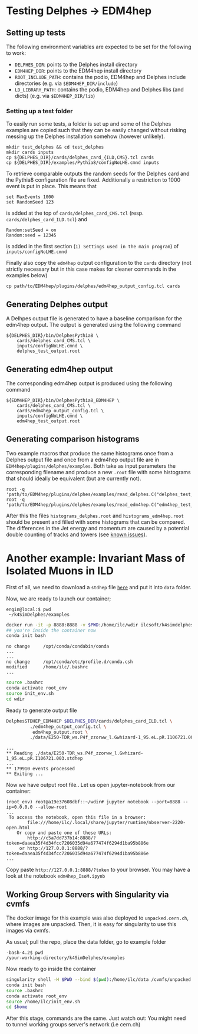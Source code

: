 # Testing Delphes -> EDM4hep


## Setting up tests

The following environment variables are expected to be set for the following to
work:
- `DELPHES_DIR`: points to the Delphes install directory
- `EDM4HEP_DIR`: points to the EDM4hep install directory
- `ROOT_INCLUDE_PATH`: contains the podio, EDM4hep and Delphes include
  directories (e.g. via `$EDM4HEP_DIR/include`)
- `LD_LIBRARY_PATH`: contains the podio, EDM4hep and Delphes libs (and dicts)
  (e.g. via `$EDM4HEP_DIR/lib`)


### Setting up a test folder

To easily run some tests, a folder is set up and some of the Delphes examples
are copied such that they can be easily changed without risking messing up the
Delphes installation somehow (however unlikely).

    mkdir test_delphes && cd test_delphes
    mkdir cards inputs
    cp ${DELPHES_DIR}/cards/delphes_card_{ILD,CMS}.tcl cards
    cp ${DELPHES_DIR}/examples/Pythia8/configNoLHE.cmnd inputs

To retrieve comparable outputs the random seeds for the Delphes card and the
Pythia8 configuration file are fixed. Additionally a restriction to 1000 event
is put in place. This means that

    set MaxEvents 1000
    set RandomSeed 123

is added at the top of `cards/delphes_card_CMS.tcl` (resp.
`cards/delphes_card_ILD.tcl`) and

    Random:setSeed = on
    Random:seed = 12345

is added in the first section (`1) Settings used in the main program`) of
`inputs/configNoLHE.cmnd`

Finally also copy the `edm4hep` output configuration to the `cards` directory
(not strictly necessary but in this case makes for cleaner commands in the
examples below)

    cp path/to/EDM4hep/plugins/delphes/edm4hep_output_config.tcl cards

## Generating Delphes output

A Delhpes output file is generated to have a baseline comparison for the edm4hep
output. The output is generated using the following command

    ${DELPHES_DIR}/bin/DelphesPythia8 \
        cards/delphes_card_CMS.tcl \
        inputs/configNoLHE.cmnd \
        delphes_test_output.root


## Generating edm4hep output

The corresponding edm4hep output is produced using the following command

    ${EDM4HEP_DIR}/bin/DelphesPythia8_EDM4HEP \
        cards/delphes_card_CMS.tcl \
        cards/edm4hep_output_config.tcl \
        inputs/configNoLHE.cmnd \
        edm4hep_test_output.root


## Generating comparison histograms

Two example macros that produce the same histograms once from a Delphes output
file and once from a edm4hep output file are in
`EDM4hep/plugins/delphes/examples`. Both take as input parameters the
corresponding filename and produce a new `.root` file with some histograms that
should ideally be equivalent (but are currently not).

    root -q 'path/to/EDM4hep/plugins/delphes/examples/read_delphes.C("delphes_test_output.root")'
    root -q 'path/to/EDM4hep/plugins/delphes/examples/read_edm4hep.C("edm4hep_test_output.root")'

After this the files `histograms_delphes.root` and `histograms_edm4hep.root`
should be present and filled with some histograms that can be compared. The
differences in the Jet energy and momentum are caused by a potential double
counting of tracks and towers (see [known issues](../README.md#known-issues)).


# Another example: Invariant Mass of Isolated Muons in ILD 

First of all, we need to download a `stdhep` file [`here`](https://syncandshare.desy.de/index.php/s/Kx7ygmgejpmnSwE) and put it into `data` folder.

Now, we are ready to launch our container;

```console
engin@local:$ pwd
 ~/k4SimDelphes/examples 
```
```bash
docker run -it -p 8888:8888 -v $PWD:/home/ilc/wdir ilcsoft/k4simdelphes:latest bash
## you're inside the container now
conda init bash
```


```console
no change     /opt/conda/condabin/conda
...
...
no change     /opt/conda/etc/profile.d/conda.csh
modified      /home/ilc/.bashrc
...
```
```bash
source .bashrc 
conda activate root_env
source init_env.sh 
cd wdir
```
Ready to generate output file
```bash
DelphesSTDHEP_EDM4HEP $DELPHES_DIR/cards/delphes_card_ILD.tcl \
         ./edm4hep_output_config.tcl \ 
          edm4hep_output.root \
         ./data/E250-TDR_ws.P4f_zzorww_l.Gwhizard-1_95.eL.pR.I106721.003.stdhep

```
```console
...
** Reading ./data/E250-TDR_ws.P4f_zzorww_l.Gwhizard-1_95.eL.pR.I106721.003.stdhep
...
** 179910 events processed
** Exiting ...

```

Now we have output root file.. Let us open jupyter-notebook from our container:
```console
(root_env) root@a19e37608dbf::~/wdir# jupyter notebook --port=8888 --ip=0.0.0.0 --allow-root 
...
 To access the notebook, open this file in a browser:
        file:///home/ilc/.local/share/jupyter/runtime/nbserver-2220-open.html
    Or copy and paste one of these URLs:
        http://c5a7dd737b14:8888/?token=daaea35f4d34fcc7206035d94a677474f6294d1ba95b886e
     or http://127.0.0.1:8888/?token=daaea35f4d34fcc7206035d94a677474f6294d1ba95b886e
...
```

Copy paste `http://127.0.0.1:8888/?token` to your browser. You may have a look at the notebook `edm4hep_IsoM.ipynb`


## Working Group Servers with Singularity via cvmfs

The docker image for this example was also deployed to `unpacked.cern.ch`, where images are unpacked. Then, it is easy for singularity to use this images via cvmfs.

As usual; pull the repo, place the data folder, go to example folder
```console
-bash-4.2$ pwd
/your-working-directory/k4SimDelphes/examples
```

Now ready to go inside the container
```bash
singularity shell -H $PWD --bind $(pwd):/home/ilc/data /cvmfs/unpacked.cern.ch/registry.hub.docker.com/ilcsoft/k4simdelphes:latest bash
conda init bash
source .bashrc
conda activate root_env
source /home/ilc/init_env.sh
cd $home
```
After this stage, commands are the same. Just watch out: You might need to tunnel working groups server's network (i.e cern.ch)